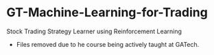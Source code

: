 # GT-Machine-Learning-for-Trading
Stock Trading Strategy Learner using Reinforcement Learning

* Files removed due to he course being actively taught at GATech.
